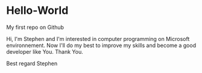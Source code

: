 # Hello-World
My first repo on Github


Hi, I'm Stephen and I'm interested in computer programming on Microsoft environnement.
Now I'll do my best to improve my skills and become a good developer like You.
Thank You.

Best regard
Stephen
